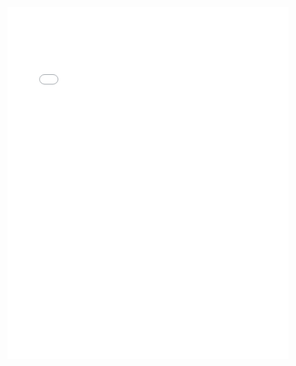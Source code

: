 <div style="overflow: hidden;">
    <iframe src="/assets/qrwifi/" scrolling="no" style="border: 0px; height: 800px; margin-top: -170px; width:100%"></iframe>
</div>